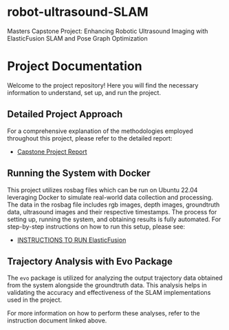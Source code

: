 # robot-ultrasound-SLAM
Masters Capstone Project: Enhancing Robotic Ultrasound Imaging with ElasticFusion SLAM and Pose Graph Optimization​

# Project Documentation

Welcome to the project repository! Here you will find the necessary information to understand, set up, and run the project. 

## Detailed Project Approach

For a comprehensive explanation of the methodologies employed throughout this project, please refer to the detailed report:

- [Capstone Project Report](slolla_Capstone_Report.pdf)

## Running the System with Docker

This project utilizes rosbag files which can be run on Ubuntu 22.04 leveraging Docker to simulate real-world data collection and processing. The data in the rosbag file includes rgb images, depth images, groundtruth data, ultrasound images and their respective timestamps. The process for setting up, running the system, and obtaining results is fully automated. For step-by-step instructions on how to run this setup, please see:

- [INSTRUCTIONS TO RUN ElasticFusion](INSTRUCTIONS%20TO%20RUN%20ElasticFusion)

## Trajectory Analysis with Evo Package

The `evo` package is utilized for analyzing the output trajectory data obtained from the system alongside the groundtruth data. This analysis helps in validating the accuracy and effectiveness of the SLAM implementations used in the project.

For more information on how to perform these analyses, refer to the instruction document linked above.

